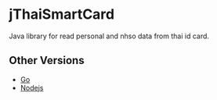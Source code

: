# jThaiSmartCard

Java library for read personal and nhso data from thai id card.

## Other Versions

- [Go](https://github.com/somprasongd/go-thai-smartcard)
- [Nodejs](https://github.com/somprasongd/thai-smartcard-nodejs)
